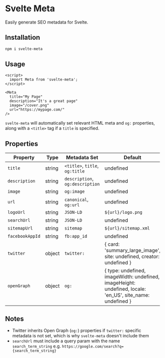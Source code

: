 # Svelte Meta

Easily generate SEO metadata for Svelte.

## Installation

```sh
npm i svelte-meta
```

## Usage

```svelte
<script>
  import Meta from 'svelte-meta';
</script>

<Meta
  title="My Page"
  description="It's a great page"
  image="/cover.png"
  url="https://mypage.com/"
/>
```

`svelte-meta` will automatically set relevant HTML meta and `og:` properties, along with a `<title>` tag if a `title` is specified.

## Properties

| Property         | Type    | Metadata Set                    | Default                                                                                                       |
| -------------    | ------- | ------------------------------- | ------------------------------------------------------------------------------------------------------------- |
| `title`          | string  | `<title>`, `title`, `og:title`  | undefined                                                                                                     |
| `description`    | string  | `description`, `og:description` | undefined                                                                                                     |
| `image`          | string  | `og:image`                      | undefined                                                                                                     |
| `url`            | string  | `canonical`, `og:url`           | undefined                                                                                                     |
| `logoUrl`        | string  | `JSON-LD`                       | `${url}/logo.png` || undefined                                                                                |
| `searchUrl`      | string  | `JSON-LD`                       | undefined                                                                                                     |
| `sitemapUrl`     | string  | `sitemap`                       | `${url}/sitemap.xml` || undefined                                                                             |
| `facebookAppId`  | string  | `fb:app_id`                     | undefined                                                                                                     |
| `twitter`        | object  | `twitter:`                      | { card: 'summary_large_image', site: undefined, creator: undefined }                                          |
| `openGraph`      | object  | `og:`                           | { type: undefined, imageWidth: undefined, imageHeight: undefined, locale: 'en_US', site_name: undefined }     |

## Notes

- Twitter inherits Open Graph (`og:`) properties if `twitter:` specific metadata is not set, which is why `svelte-meta` doesn't include them
- `searchUrl` must include a query param with the name `search_term_string` e.g. `https://google.com/search?q={search_term_string}`
